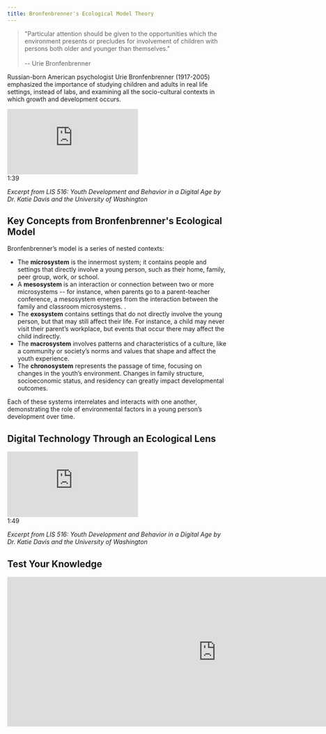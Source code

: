 ```yaml
---
title: Bronfenbrenner's Ecological Model Theory
---
```


> "Particular attention should be given to the opportunities which the environment presents or precludes for involvement of children with persons both older and younger than themselves." <br/><br/>-- Urie Bronfenbrenner

Russian-born American psychologist Urie Bronfenbrenner (1917-2005) emphasized the importance of studying children and adults in real life settings, instead of labs, and examining all the socio-cultural contexts in which growth and development occurs.


<iframe src="https://www.youtube.com/embed/kuso4lkb4UI" frameborder="0" allow="autoplay; encrypted-media" allowfullscreen></iframe>
<div class="videotime" style="float:none;">1:39</div>

*Excerpt from LIS 516: Youth Development and Behavior in a Digital Age by Dr. Katie Davis and the University of Washington*

## Key Concepts from Bronfenbrenner's Ecological Model

Bronfenbrenner’s model is a series of nested contexts:
* The **microsystem** is the innermost system; it contains people and settings that directly involve a young person, such as their home, family, peer group, work, or school.
* A **mesosystem** is an interaction or connection between two or more microsystems -- for instance, when parents go to a parent-teacher conference, a mesosystem emerges from the interaction between the family and classroom microsystems. .
* The **exosystem** contains settings that do not directly involve the young person, but that may still affect their life. For instance, a child may never visit their parent’s workplace, but events that occur there may affect the child indirectly.
* The **macrosystem** involves patterns and characteristics of a culture, like a community or society’s norms and values that shape and affect the youth experience.
* The **chronosystem** represents the passage of time, focusing on changes in the youth’s environment. Changes in family structure, socioeconomic status, and residency can greatly impact developmental outcomes.

Each of these systems interrelates and interacts with one another, demonstrating the role of environmental factors in a young person’s development over time.

## Digital Technology Through an Ecological Lens


<iframe src="https://www.youtube.com/embed/o2_jcLEF1Kg" frameborder="0" allow="autoplay; encrypted-media" allowfullscreen></iframe>
<div class="videotime" style="float:none;">1:49</div>

*Excerpt from LIS 516: Youth Development and Behavior in a Digital Age by Dr. Katie Davis and the University of Washington*


## Test Your Knowledge

<iframe src="https://connectedlib.ischool.uw.edu/wp-admin/admin-ajax.php?action=h5p_embed&id=9" width="958" height="343" frameborder="0" allowfullscreen="allowfullscreen" title="Bronfenbrenner"></iframe><script src="https://connectedlib.ischool.uw.edu/wp-content/plugins/h5p/h5p-php-library/js/h5p-resizer.js" charset="UTF-8"></script>